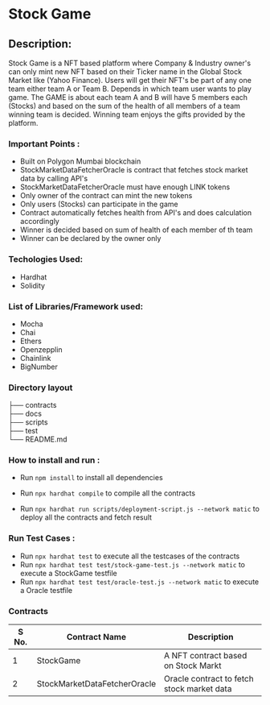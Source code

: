 # Stock Game

## Description:
 
Stock Game is a NFT based platform where Company & Industry owner's can only mint new NFT based on their Ticker name in the Global Stock Market like (Yahoo Finance). Users will get their NFT's be part of any one team either team A or Team B. Depends in which team user wants to play game.
The GAME is about each team A and B will have 5 members each (Stocks) and based on the sum of the health of all members of a team winning team is decided. Winning team enjoys the gifts provided by the platform.

### Important Points :

- Built on Polygon Mumbai blockchain
- StockMarketDataFetcherOracle is contract that fetches stock market data by calling API's
- StockMarketDataFetcherOracle must have enough LINK tokens
- Only owner of the contract can mint the new tokens
- Only users (Stocks) can participate in the game
- Contract automatically fetches health from API's and does calculation accordingly
- Winner is decided based on sum of health of each member of th team
- Winner can be declared by the owner only

### Techologies Used:

- Hardhat
- Solidity

### List of Libraries/Framework used:

- Mocha
- Chai
- Ethers
- Openzepplin
- Chainlink
- BigNumber

### Directory layout
       
├── contracts                    
├── docs                    
├── scripts                   
├── test             
└── README.md

### How to install and run :

- Run `npm install` to install all dependencies

- Run `npx hardhat compile` to compile all the contracts

- Run `npx hardhat run scripts/deployment-script.js --network matic` to deploy all the contracts and fetch result

### Run Test Cases :

- Run `npx hardhat test` to execute all the testcases of the contracts
- Run `npx hardhat test test/stock-game-test.js --network matic` to execute a StockGame testfile
- Run `npx hardhat test test/oracle-test.js --network matic` to execute a Oracle testfile

### Contracts

| S No. |         Contract Name          |                   Description                      |
|-------|--------------------------------|----------------------------------------------------|
|   1   |           StockGame            |         A NFT contract based on Stock Markt        |
|   2   |  StockMarketDataFetcherOracle  |     Oracle contract to fetch stock market data     |
